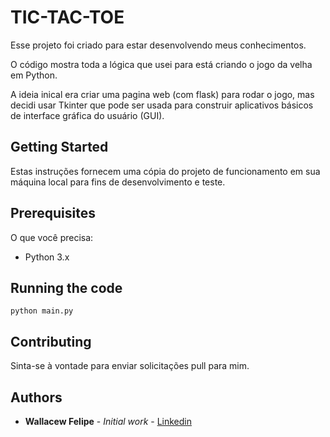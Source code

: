 # TIC-TAC-TOE

Esse projeto foi criado para estar desenvolvendo meus conhecimentos.

O código mostra toda a lógica que usei para está criando o jogo da velha em Python.

A ideia inical era criar uma pagina web (com flask) para rodar o jogo, mas decidi usar Tkinter que pode ser usada para construir aplicativos básicos de interface gráfica do usuário (GUI).

## Getting Started

Estas instruções fornecem uma cópia do projeto de funcionamento em sua máquina local para fins de desenvolvimento e teste.

## Prerequisites

O que você precisa: 

* Python 3.x

## Running the code

```
python main.py
```

## Contributing

Sinta-se à vontade para enviar solicitações pull para mim.

## Authors

* **Wallacew Felipe** - *Initial work* - [Linkedin](https://www.linkedin.com/in/wallace-felipe-dev/)

